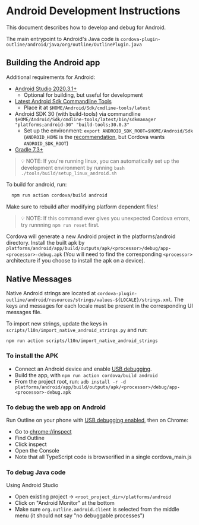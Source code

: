 # Android Development Instructions

This document describes how to develop and debug for Android.

The main entrypoint to Android's Java code is `cordova-plugin-outline/android/java/org/outline/OutlinePlugin.java`

## Building the Android app

Additional requirements for Android:

- [Android Studio 2020.3.1+](https://developer.android.com/studio)
  - Optional for building, but useful for development
- [Latest Android Sdk Commandline Tools](https://developer.android.com/studio/command-line)
  - Place it at `$HOME/Android/Sdk/cmdline-tools/latest`
- Android SDK 30 (with build-tools) via commandline `$HOME/Android/Sdk/cmdline-tools/latest/bin/sdkmanager "platforms;android-30" "build-tools;30.0.3"`
  - Set up the environment: `export ANDROID_SDK_ROOT=$HOME/Android/Sdk` (`ANDROID_HOME` is the [recommendation](https://developer.android.com/studio/command-line/variables), but Cordova wants `ANDROID_SDK_ROOT`)
- [Gradle 7.3+](https://gradle.org/install/)

> 💡 NOTE: If you're running linux, you can automatically set up the development environment by running `bash ./tools/build/setup_linux_android.sh`

To build for android, run:

```sh
  npm run action cordova/build android
```

Make sure to rebuild after modifying platform dependent files!

> 💡 NOTE: If this command ever gives you unexpected Cordova errors, try runnning `npm run reset` first.

Cordova will generate a new Android project in the platforms/android directory. Install the built apk by `platforms/android/app/build/outputs/apk/<processor>/debug/app-<processor>-debug.apk` (You will need to find the corresponding `<processor>` architecture if you choose to install the apk on a device).

## Native Messages

Native Android strings are located at `cordova-plugin-outline/android/resources/strings/values-${LOCALE}/strings.xml`. The keys and messages for each locale must be present in the corresponding UI messages file.

To import new strings, update the keys in `scripts/l10n/import_native_android_strings.py` and run:

```
npm run action scripts/l10n/import_native_android_strings
```

### To install the APK

- Connect an Android device and enable [USB debugging](https://developer.android.com/studio/debug/dev-options.html#enable).
- Build the app, with `npm run action cordova/build android`
- From the project root, run: `adb install -r -d platforms/android/app/build/outputs/apk/<processor>/debug/app-<processor>-debug.apk`

### To debug the web app on Android

Run Outline on your phone with [USB debugging enabled](https://developer.android.com/studio/debug/dev-options.html#enable), then on Chrome:

- Go to [chrome://inspect](chrome://inspect)
- Find Outline
- Click inspect
- Open the Console
- Note that all TypeScript code is browserified in a single cordova_main.js

### To debug Java code

Using Android Studio

- Open existing project → `<root_project_dir>/platforms/android`
- Click on "Android Monitor" at the bottom
- Make sure `org.outline.android.client` is selected from the middle menu (it should not say "no debuggable processes")
